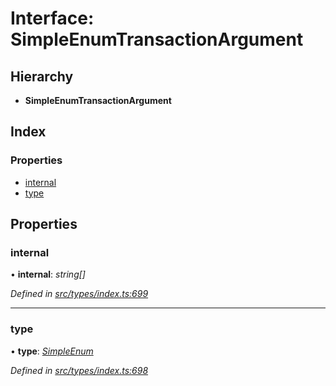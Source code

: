 # Interface: SimpleEnumTransactionArgument

## Hierarchy

* **SimpleEnumTransactionArgument**

## Index

### Properties

* [internal](simpleenumtransactionargument.md#internal)
* [type](simpleenumtransactionargument.md#type)

## Properties

###  internal

• **internal**: *string[]*

*Defined in [src/types/index.ts:699](https://github.com/PolymathNetwork/polymesh-sdk/blob/524b0225/src/types/index.ts#L699)*

___

###  type

• **type**: *[SimpleEnum](../enums/transactionargumenttype.md#simpleenum)*

*Defined in [src/types/index.ts:698](https://github.com/PolymathNetwork/polymesh-sdk/blob/524b0225/src/types/index.ts#L698)*
